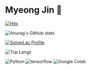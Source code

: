# Myeong Jin 👋

[![Hits](https://hits.seeyoufarm.com/api/count/incr/badge.svg?url=https%3A%2F%2Fgithub.com%2FRealMyeong&count_bg=%2379C83D&title_bg=%23555555&icon=&icon_color=%23E7E7E7&title=hits&edge_flat=false)](https://hits.seeyoufarm.com)

![Anurag's GitHub stats](https://github-readme-stats.vercel.app/api?username=RealMyeong&show_icons=true&theme=dark)

[![Solved.ac Profile](http://mazassumnida.wtf/api/v2/generate_badge?boj=wlsaud222)](https://solved.ac/wlsaud222/)





![Top Langs](https://github-readme-stats.vercel.app/api/top-langs/?username=RealMyeong&layout=compact&theme=dark)

![Python](https://img.shields.io/badge/Python-3776AB.svg?&style=for-the-badge&logo=Python&logoColor=white)
![tensorflow](https://img.shields.io/badge/TensorFlow-FF6F00.svg?&style=for-the-badge&logo=TensorFlow&logoColor=white)
![Google Colab](https://img.shields.io/badge/Google%20Colab-F9AB00.svg?&style=for-the-badge&logo=Google%20Colab&logoColor=white)


